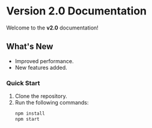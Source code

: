 # Version 2.0 Documentation

Welcome to the **v2.0** documentation!

## What's New
- Improved performance.
- New features added.

### Quick Start
1. Clone the repository.
2. Run the following commands:
   ```bash
   npm install
   npm start
```
